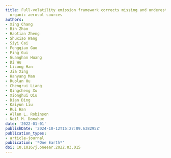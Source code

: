 ```yaml
---
title: Full-volatility emission framework corrects missing and underestimated secondary
  organic aerosol sources
authors:
- Xing Chang
- Bin Zhao
- Haotian Zheng
- Shuxiao Wang
- Siyi Cai
- Fengqiao Guo
- Ping Gui
- Guanghan Huang
- Di Wu
- Licong Han
- Jia Xing
- Hanyang Man
- Ruolan Hu
- Chengrui Liang
- Qingcheng Xu
- Xionghui Qiu
- Dian Ding
- Kaiyun Liu
- Rui Han
- Allen L. Robinson
- Neil M. Donahue
date: '2022-01-01'
publishDate: '2024-10-12T15:27:09.638295Z'
publication_types:
- article-journal
publication: '*One Earth*'
doi: 10.1016/j.oneear.2022.03.015
---
```

